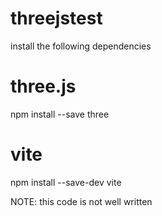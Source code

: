 # threejstest
install the following dependencies

# three.js
npm install --save three

# vite
npm install --save-dev vite

NOTE: this code is not well written
